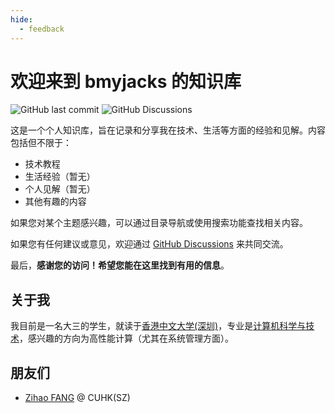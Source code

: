 ```yaml
---
hide:
  - feedback
---
```


# 欢迎来到 bmyjacks 的知识库

![GitHub last commit](https://img.shields.io/github/last-commit/bmyjacks/bmyjacks.net?style=for-the-badge&label=LAST%20UPDATE)
![GitHub Discussions](https://img.shields.io/github/discussions/bmyjacks/bmyjacks.net?style=for-the-badge)

这是一个个人知识库，旨在记录和分享我在技术、生活等方面的经验和见解。内容包括但不限于：

- 技术教程
- 生活经验（暂无）
- 个人见解（暂无）
- 其他有趣的内容

如果您对某个主题感兴趣，可以通过目录导航或使用搜索功能查找相关内容。

如果您有任何建议或意见，欢迎通过 [GitHub Discussions](https://github.com/bmyjacks/bmyjacks.net/discussions) 来共同交流。

最后，**感谢您的访问！希望您能在这里找到有用的信息**。

## 关于我

我目前是一名大三的学生，就读于[香港中文大学(深圳)](https://www.cuhk.edu.cn/zh-hans)，专业是[计算机科学与技术](https://sds.cuhk.edu.cn/page/363)，感兴趣的方向为高性能计算（尤其在系统管理方面）。

## 朋友们

- [Zihao FANG](https://fzhwenzhou.github.io/) @ CUHK(SZ)
